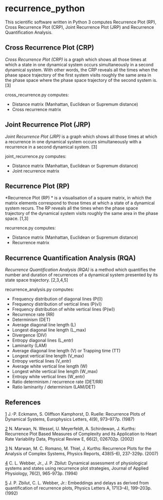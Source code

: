 # recurrence_python

This scientific software written in Python 3 computes Recurrence Plot (RP), Cross Recurrence Plot (CRP), Joint Recurrence Plot (JRP) and Recurrence Quantification Analysis.

## Cross Recurrence Plot (CRP)

*Cross Recurrence Plot (CRP)* is a graph which shows all those times at which a state in one dynamical system occurs simultaneously in a second dynamical system. With other words, the CRP reveals all the times when the phase space trajectory of the first system visits roughly the same area in the phase space where the phase space trajectory of the second system is. [3]

cross_recurrence.py computes:
  * Distance matrix (Manhattan, Euclidean or Supremum distance)
  * Cross recurrence matrix


## Joint Recurrence Plot (JRP)

*Joint Recurrence Plot (JRP)* is a graph which shows all those times at which a recurrence in one dynamical system occurs simultaneously with a recurrence in a second dynamical system. [3]

joint_recurrence.py computes:
  * Distance matrix (Manhattan, Euclidean or Supremum distance)
  * Joint recurrence matrix


## Recurrence Plot (RP)

*Recurrence Plot (RP) * is a visualisation of a square matrix, in which the matrix elements correspond to those times at which a state of a dynamical system recurs. The RP reveals all the times when the phase space trajectory of the dynamical system visits roughly the same area in the phase space. [1,3]

recurrence.py computes:
  * Distance matrix (Manhattan, Euclidean or Supremum distance)
  * Recurrence matrix


## Recurrence Quantification Analysis (RQA)

*Recurrence Quantification Analysis (RQA)* is a method which quantifies the number and duration of recurrences of a dynamical system presented by its state space trajectory. [2,3,4,5]

recurrence_analysis.py computes:
* Frequency distribution of diagonal lines (P(l))
* Frequency distribution of vertical lines (P(v))
* Frequency distribution of white vertical lines (P(w)) 
* Recurrence rate (RR)
* Determinism (DET)
* Average diagonal line length (L)
* Longest diagonal line length (L_max)
* Divergence (DIV)
* Entropy diagonal lines (L_entr)
* Laminarity (LAM)
* Average diagonal line length (V) or Trapping time (TT)
* Longest vertical line length (V_max)
* Entropy vertical lines (V_entr)
* Average white vertical line length (W)
* Longest white vertical line length (W_max)
* Entropy white vertical lines (W_entr)
* Ratio determinism / recurrence rate (DET/RR)
* Ratio laminarity / determinism (LAM/DET)


## References

[1](https://www.doi.org/10.1209/0295-5075/4/9/004) J.-P. Eckmann, S. Oliffson Kamphorst, D. Ruelle: Recurrence Plots of Dynamical Systems, Europhysics Letters, 4(9), 973–977p. (1987)

[2](https://www.doi.org/10.1103/PhysRevE.66.026702) N. Marwan, N. Wessel, U. Meyerfeldt, A. Schirdewan, J. Kurths: Recurrence Plot Based Measures of Complexity and its Application to Heart Rate Variability Data, Physical Review E, 66(2), 026702p. (2002)

[3](http://www.recurrence-plot.tk) N. Marwan, M. C. Romano, M. Thiel, J. Kurths: Recurrence Plots for the Analysis of Complex Systems, Physics Reports, 438(5-6), 237-329p. (2007)

[4](https://www.doi.org/10.1152/jappl.1994.76.2.965) C. L. Webber, Jr., J. P. Zbilut: Dynamical assessment of physiological systems and states using recurrence plot strategies, Journal of Applied Physiology, 76(2), 965-973p. (1994)

[5](https://www.doi.org/10.1016/0375-9601(92)90426-M) J. P. Zbilut, C. L. Webber, Jr.: Embeddings and delays as derived from quantification of recurrence plots, Physics Letters A, 171(3–4), 199–203p. (1992)
